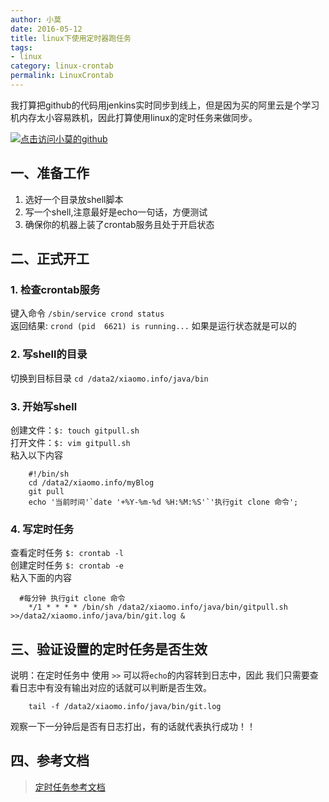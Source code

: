 ```yaml
---
author: 小莫
date: 2016-05-12
title: linux下使用定时器跑任务
tags:
- linux
category: linux-crontab
permalink: LinuxCrontab
---
```

我打算把github的代码用jenkins实时同步到线上，但是因为买的阿里云是个学习机内存太小容易跌机，因此打算使用linux的定时任务来做同步。
<!--more-->
[![点击访问小莫的github](http://static.xiaomo.info/images/linux.png)](https://github.com/qq83387856)
## 一、准备工作  ##
1. 选好一个目录放shell脚本
2. 写一个shell,注意最好是echo一句话，方便测试
3. 确保你的机器上装了crontab服务且处于开启状态

## 二、正式开工 ##
### 1. 检查crontab服务  
键入命令 `/sbin/service crond status `    
返回结果:  `crond (pid  6621) is running...`  如果是运行状态就是可以的    

### 2. 写shell的目录
切换到目标目录 `cd /data2/xiaomo.info/java/bin`

### 3. 开始写shell   
创建文件：`$: touch gitpull.sh`  
打开文件：`$: vim gitpull.sh `  
粘入以下内容  
```
    #!/bin/sh
    cd /data2/xiaomo.info/myBlog
    git pull
    echo '当前时间'`date '+%Y-%m-%d %H:%M:%S'`'执行git clone 命令';
```

### 4. 写定时任务
查看定时任务 `$: crontab -l`     
创建定时任务 `$: crontab -e `   
粘入下面的内容   
```
  #每分钟 执行git clone 命令
	*/1 * * * * /bin/sh /data2/xiaomo.info/java/bin/gitpull.sh >>/data2/xiaomo.info/java/bin/git.log &
```

## 三、验证设置的定时任务是否生效 ##    

说明：在定时任务中 使用 `>>` 可以将`echo`的内容转到日志中，因此 我们只需要查看日志中有没有输出对应的话就可以判断是否生效。   

```
	tail -f /data2/xiaomo.info/java/bin/git.log
```
观察一下一分钟后是否有日志打出，有的话就代表执行成功！！

## 四、参考文档 ##     
>[定时任务参考文档](http://www.cnblogs.com/joer/archive/2010/09/23/1841240.html)
